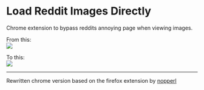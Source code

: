 # Load Reddit Images Directly

Chrome extension to bypass reddits annoying page when viewing images.

From this:  
![](https://i.imgur.com/V1PFeHh.png)

To this:  
![](https://i.imgur.com/8gwbU5E.png)

---

Rewritten chrome version based on the firefox extension by [nopperl](https://github.com/nopperl/load-reddit-images-directly)
